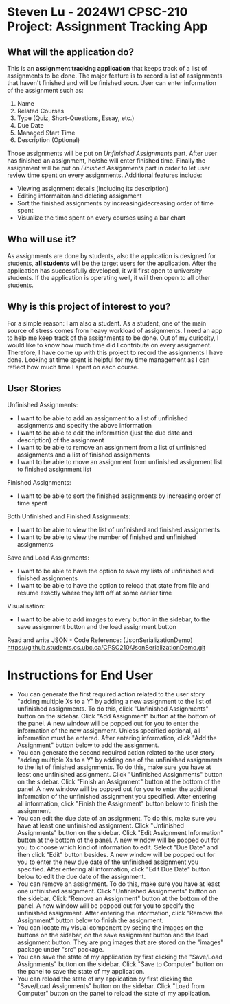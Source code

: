 # Steven Lu - 2024W1 CPSC-210 Project: Assignment Tracking App 

## What will the application do?

This is an **assignment tracking application** that keeps track of a list of assignments to be done. The major feature is to record a list of assignments that haven't finished and will be finished soon. User can enter information of the assignment such as: 
1. Name
2. Related Courses
3. Type (Quiz, Short-Questions, Essay, etc.)
4. Due Date
5. Managed Start Time
6. Description (Optional)

Those assignments will be put on *Unfinished Assignments* part. After user has finished an assignment, he/she will enter finished time. Finally the assignment will be put on *Finished Assignments* part in order to let user review time spent on every assignments. Additional features include:
- Viewing assignment details (including its description)
- Editing informaiton and deleting assignment
- Sort the finished assignments by increasing/decreasing order of time spent
- Visualize the time spent on every courses using a bar chart

## Who will use it?

As assignments are done by students, also the application is designed for students, **all students** will be the target users for the application. After the application has successfully developed, it will first open to university students. If the application is operating well, it will then open to all other students.

## Why is this project of interest to you?

For a simple reason: I am also a student. As a student, one of the main source of stress comes from heavy workload of assignments. I need an app to help me keep track of the assignments to be done. Out of my curiosity, I would like to know how much time did I contribute on every assignment. Therefore, I have come up with this project to record the assignments I have done. Looking at time spent is helpful for my time management as I can reflect how much time I spent on each course.

## User Stories

Unfinished Assignments:
- I want to be able to add an assignment to a list of unfinished assignments and specify the above information
- I want to be able to edit the information (just the due date and description) of the assignment
- I want to be able to remove an assignment from a list of unfinished assignments and a list of finished assignments
- I want to be able to move an assignment from unfinished assignment list to finished assignment list

Finished Assignments:
- I want to be able to sort the finished assignments by increasing order of time spent

Both Unfinished and Finished Assignments:
- I want to be able to view the list of unfinished and finished assignments
- I want to be able to view the number of finished and unfinished assignments

Save and Load Assignments:
- I want to be able to have the option to save my lists of unfinished and finished assignments
- I want to be able to have the option to reload that state from file and resume exactly where they left off at some earlier time

Visualisation:
- I want to be able to add images to every button in the sidebar, to the save assignment button and the load assignment button

Read and write JSON - Code Reference: (JsonSerializationDemo) https://github.students.cs.ubc.ca/CPSC210/JsonSerializationDemo.git

# Instructions for End User

- You can generate the first required action related to the user story "adding multiple Xs to a Y" by adding a new assignment to the list of unfinished assignments. To do this, click "Unfinished Assignments" button on the sidebar. Click "Add Assignment" button at the bottom of the panel. A new window will be popped out for you to enter the information of the new assignment. Unless specified optional, all information must be entered. After entering information, click "Add the Assignment" button below to add the assignment. 
- You can generate the second required action related to the user story "adding multiple Xs to a Y" by adding one of the unfinished assignments to the list of finished assignments. To do this, make sure you have at least one unfinished assignment. Click "Unfinished Assignments" button on the sidebar. Click "Finish an Assignment" button at the bottom of the panel. A new window will be popped out for you to enter the additional information of the unfinished assignment you specified. After entering all information, click "Finish the Assignment" button below to finish the assignment.
- You can edit the due date of an assignment. To do this, make sure you have at least one unfinished assignment. Click "Unfinished Assignments" button on the sidebar. Click "Edit Assignment Information" button at the bottom of the panel. A new window will be popped out for you to choose which kind of information to edit. Select "Due Date" and then click "Edit" button besides. A new window will be popped out for you to enter the new due date of the unfinished assignment you specified. After entering all information, click "Edit Due Date" button below to edit the due date of the assignment.
- You can remove an assignment. To do this, make sure you have at least one unfinished assignment. Click "Unfinished Assignments" button on the sidebar. Click "Remove an Assignment" button at the bottom of the panel. A new window will be popped out for you to specify the unfinished assignment. After entering the information, click "Remove the Assignment" button below to finish the assignment.
- You can locate my visual component by seeing the images on the buttons on the sidebar, on the save assignment button and the load assignment button. They are png images that are stored on the "images" package under "src" package.
- You can save the state of my application by first clicking the "Save/Load Assignments" button on the sidebar. Click "Save to Computer" button on the panel to save the state of my application.
- You can reload the state of my application by first clicking the "Save/Load Assignments" button on the sidebar. Click "Load from Computer" button on the panel to reload the state of my application.
